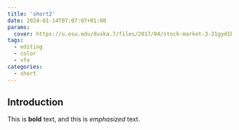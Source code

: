 ```yaml
---
title: 'short2'
date: 2024-01-14T07:07:07+01:00
params:
  cover: https://u.osu.edu/duska.7/files/2017/04/stock-market-3-21gyd1b.jpg
tags:
  - editing
  - color
  - vfx
categories:
  - short
---
```


## Introduction

This is **bold** text, and this is *emphasized* text.
